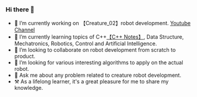 ### Hi there 👋

<!--
**ImChong/ImChong** is a ✨ _special_ ✨ repository because its `README.md` (this file) appears on your GitHub profile.
Here are some ideas to get you started:
-->


- 🔭 I’m currently working on 【Creature_02】robot development. [Youtube Channel](https://www.youtube.com/channel/UCvgaY4CT1vo6QvgaJ-vQnWA)
- 🌱 I’m currently learning topics of C++[【C++ Notes】](https://imchong.github.io/CPP_LearningNotes.github.io/), Data Structure, Mechatronics, Robotics, Control and Artificial Intelligence. 
- 🦾 I’m looking to collaborate on robot development from scratch to product.
- 🤔 I’m looking for various interesting algorithms to apply on the actual robot.
- 💬 Ask me about any problem related to creature robot development.
- ⚒ As a lifelong learner, it's a great pleasure for me to share my knowledge. 
<!--
- 📫 How to reach me: ...
- 😄 Pronouns: ...
- ⚡ Fun fact: ...
-->
